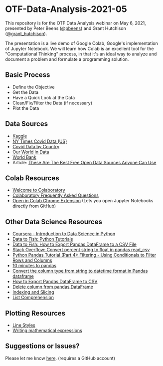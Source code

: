 # OTF-Data-Analysis-2021-05

This repository is for the OTF Data Analysis webinar on May 6, 2021, presented by Peter Beens ([@pbeens](https://twitter.com/pbeens)) and Grant Hutchison ([@grant_hutchison](https://twitter.com/grant_hutchison)).

The presentation is a live demo of Google Colab, Google's implementation of Jupyter Notebook. We will learn how Colab is an excellent tool for the "Computational Thinking" process, in that it's an ideal way to analyze and document a problem and formulate a programming solution.

## Basic Process

- Define the Objective
- Get the Data
- Have a Quick Look at the Data
- Clean/Fix/Filter the Data (if necessary)
- Plot the Data

## Data Sources

- [Kaggle](https://www.kaggle.com/)
- [NY Times Covid Data (US)](https://github.com/nytimes/covid-19-data)
- [Covid Data by Country](https://github.com/owid/covid-19-data/blob/master/public/data/latest/owid-covid-latest.csv)
- [Our World in Data](https://ourworldindata.org/)
- [World Bank](https://data.worldbank.org/)
- Article: [These Are The Best Free Open Data Sources Anyone Can Use](https://www.freecodecamp.org/news/https-medium-freecodecamp-org-best-free-open-data-sources-anyone-can-use-a65b514b0f2d/)

## Colab Resources

- [Welcome to Colaboratory](https://colab.research.google.com/notebooks/welcome.ipynb)
- [Colaboratory Frequently Asked Questions](https://research.google.com/colaboratory/faq.html)
- [Open in Colab Chrome Extension](https://chrome.google.com/webstore/detail/open-in-colab/iogfkhleblhcpcekbiedikdehleodpjo) (Lets you open Jupyter Notebooks directly from GitHub)


## Other Data Science Resources

- [Coursera - Introduction to Data Science in Python](https://www.coursera.org/learn/python-data-analysis)
- [Data to Fish: Python Tutorials](https://datatofish.com/python-tutorials/)
- [Data to Fish: How to Export Pandas DataFrame to a CSV File](https://datatofish.com/export-dataframe-to-csv/)
- [Stack Overflow: Convert percent string to float in pandas read_csv](https://stackoverflow.com/questions/25669588/convert-percent-string-to-float-in-pandas-read-csv)
- [Python Pandas Tutorial (Part 4): Filtering - Using Conditionals to Filter Rows and Columns](https://www.youtube.com/watch?v=Lw2rlcxScZY)
- [10 minutes to pandas](https://pandas.pydata.org/pandas-docs/stable/user_guide/10min.html)
- [Convert the column type from string to datetime format in Pandas dataframe](https://www.geeksforgeeks.org/convert-the-column-type-from-string-to-datetime-format-in-pandas-dataframe/)
- [How to Export Pandas DataFrame to CSV](https://towardsdatascience.com/how-to-export-pandas-dataframe-to-csv-2038e43d9c03)
- [Delete column from pandas DataFrame](https://stackoverflow.com/questions/13411544/delete-column-from-pandas-dataframe)
- [Indexing and Slicing](https://realpython.com/lessons/indexing-and-slicing/)
- [List Comprehension](https://www.w3schools.com/python/python_lists_comprehension.asp)

## Plotting Resources

- [Line Styles](https://matplotlib.org/3.0.3/gallery/lines_bars_and_markers/line_styles_reference.html)
- [Writing mathematical expressions](https://matplotlib.org/stable/tutorials/text/mathtext.html)

## Suggestions or Issues?

Please let me know [here](https://github.com/pbeens/OTF-Data-Analysis-2021-05/issues). (requires a GitHub account)
